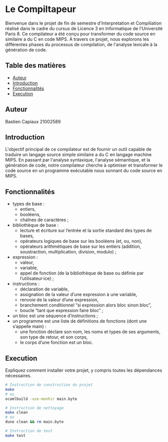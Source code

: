 # Le Compiltapeur

Bienvenue dans le projet de fin de semestre d'Interpretation et Compiliation réalisé dans le cadre du cursus de Licence 3 en Informatique de l'Université Paris 8. Ce compilateur a été conçu pour transformer du code source en similaire a du C en code MIPS. À travers ce projet, nous explorons les différentes phases du processus de compilation, de l'analyse lexicale à la génération de code.

## Table des matières
- [Auteur](#auteur)
- [Introduction](#introduction)
- [Fonctionnalités](#fonctionnalités)
- [Execution](#execution)


## Auteur

Bastien Capiaux 21002589

## Introduction

L'objectif principal de ce compilateur est de fournir un outil capable de traduire un langage source simple similaire a du C en langage machine MIPS. En passant par l'analyse syntaxique, l'analyse sémantique, et la génération de code, notre compilateur cherche à optimiser et transformer le code source en un programme exécutable nous sonnant du code source en MIPS.

## Fonctionnalités

-  types de base :
    - entiers,
    - booléens,
    - chaînes de caractères ;
- bibliothèque de base :
    - lecture et écriture sur l’entrée et la sortie standard des types de bases,
    - opérateurs logiques de base sur les booléens (et, ou, non),
    - opérateurs arithmétiques de base sur les entiers (addition, soustraction, multiplication, division, modulo) ;
- expression :
    - valeur,
    - variable,
    - appel de fonction (de la bibliothèque de base ou définie par l’utilisateur·ice) ;
- instructions :
    - déclaration de variable,
    - assignation de la valeur d’une expression à une variable,
    - renvoie de la valeur d’une expression,
    - branchement conditionnel “si expression alors bloc sinon bloc”,
    - boucle “tant que expression faire bloc” ;
- un bloc est une séquence d’instructions ;
- un programme est une liste de définitions de fonctions (dont une s’appelle main) :
    - une fonction déclare son nom, les noms et types de ses arguments, son type de retour, et son corps,
    - le corps d’une fonction est un bloc.

## Execution

Expliquez comment installer votre projet, y compris toutes les dépendances nécessaires.

```bash
# Instruction de construction du projet
make 
# ou
ocamlbuild -use-menhir main.byte

# Instruction de nettoyage
make clean 
# ou
dune clean && rm main.byte

# Instruction de test 
make test

```
